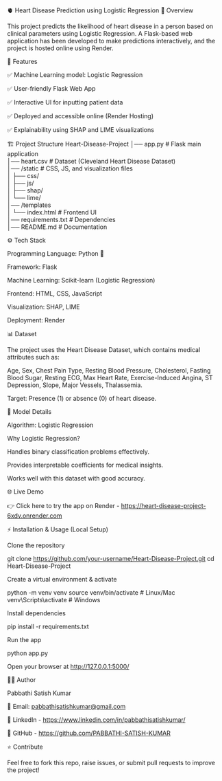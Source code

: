 🫀 Heart Disease Prediction using Logistic Regression
📌 Overview

This project predicts the likelihood of heart disease in a person based on clinical parameters using Logistic Regression.
A Flask-based web application has been developed to make predictions interactively, and the project is hosted online using Render.

🚀 Features

✅ Machine Learning model: Logistic Regression

✅ User-friendly Flask Web App

✅ Interactive UI for inputting patient data

✅ Deployed and accessible online (Render Hosting)

✅ Explainability using SHAP and LIME visualizations

🏗️ Project Structure
Heart-Disease-Project
│── app.py               # Flask main application  
│── heart.csv            # Dataset (Cleveland Heart Disease Dataset)  
│── /static              # CSS, JS, and visualization files  
│   ├── css/  
│   ├── js/  
│   ├── shap/  
│   └── lime/  
│── /templates  
│   └── index.html       # Frontend UI  
│── requirements.txt     # Dependencies  
│── README.md            # Documentation  

⚙️ Tech Stack

Programming Language: Python 🐍

Framework: Flask

Machine Learning: Scikit-learn (Logistic Regression)

Frontend: HTML, CSS, JavaScript

Visualization: SHAP, LIME

Deployment: Render

📊 Dataset

The project uses the  Heart Disease Dataset, which contains medical attributes such as:

Age, Sex, Chest Pain Type, Resting Blood Pressure, Cholesterol, Fasting Blood Sugar, Resting ECG, Max Heart Rate, Exercise-Induced Angina, ST Depression, Slope, Major Vessels, Thalassemia.

Target: Presence (1) or absence (0) of heart disease.

🔮 Model Details

Algorithm: Logistic Regression

Why Logistic Regression?

Handles binary classification problems effectively.

Provides interpretable coefficients for medical insights.

Works well with this dataset with good accuracy.

🌐 Live Demo

👉 Click here to try the app on Render - https://heart-disease-project-6xdv.onrender.com

⚡ Installation & Usage (Local Setup)

Clone the repository

git clone https://github.com/your-username/Heart-Disease-Project.git
cd Heart-Disease-Project


Create a virtual environment & activate

python -m venv venv
source venv/bin/activate   # Linux/Mac
venv\Scripts\activate      # Windows


Install dependencies

pip install -r requirements.txt


Run the app

python app.py


Open your browser at http://127.0.0.1:5000/

👨‍💻 Author

Pabbathi Satish Kumar

📧 Email: pabbathisatishkumar@gmail.com

💼 LinkedIn - https://www.linkedin.com/in/pabbathisatishkumar/

🐙 GitHub - https://github.com/PABBATHI-SATISH-KUMAR

⭐ Contribute

Feel free to fork this repo, raise issues, or submit pull requests to improve the project!
